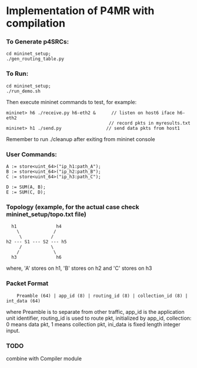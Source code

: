# Implementation of P4MR with compilation


### To Generate p4SRCs:
```
cd mininet_setup;
./gen_routing_table.py
```

### To Run:
```
cd mininet_setup;
./run_demo.sh
```
Then execute mininet commands to test, for example:
```
mininet> h6 ./receive.py h6-eth2 &      // listen on host6 iface h6-eth2
                                       // record pkts in myresults.txt
mininet> h1 ./send.py                 // send data pkts from host1
```
Remember to run ./cleanup after exiting from mininet console


### User Commands:
```
A := store<uint_64>("ip_h1:path_A");
B := store<uint_64>("ip_h2:path_B");
C := store<uint_64>("ip_h3:path_C");

D := SUM(A, B);
E := SUM(C, D);
```


### Topology (example, for the actual case check mininet_setup/topo.txt file)

      h1               h4
        \             /
         \           /
    h2 --- S1 --- S2 --- h5
         /           \
        /             \
      h3               h6

where, 'A' stores on h1, 'B' stores on h2 and 'C' stores on h3

### Packet Format
```
    Preamble (64) | app_id (8) | routing_id (8) | collection_id (8) | int_data (64)
```
where Preamble is to separate from other traffic,
      app_id is the application unit identifier,
      routing_id is used to route pkt, initialized by app_id,
      collection: 0 means data pkt, 1 means collection pkt,
      ini_data is fixed length integer input.

### TODO
combine with Compiler module
